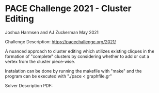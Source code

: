 # PACE Challenge 2021 - Cluster Editing
Joshua Harmsen and AJ Zuckerman
May 2021

Challenge Description: https://pacechallenge.org/2021/

A nuanced approach to cluster editing which utilizes existing cliques in the
formation of "complete" clusters by considering whether to add or cut
a vertex from the cluster piece-wise.

Instalation can be done by running the makefile with "make" and the program can 
be executed with "./pace < graphfile.gr"


Solver Description PDF: 
